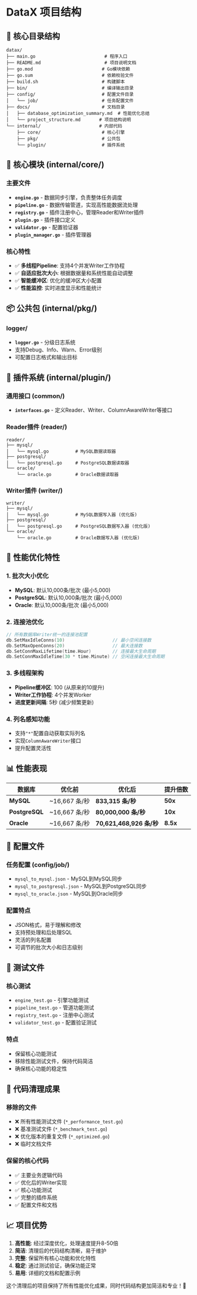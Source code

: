 # DataX 项目结构

## 📁 核心目录结构

```
datax/
├── main.go                          # 程序入口
├── README.md                        # 项目说明文档
├── go.mod                          # Go模块依赖
├── go.sum                          # 依赖校验文件
├── build.sh                        # 构建脚本
├── bin/                            # 编译输出目录
├── config/                         # 配置文件目录
│   └── job/                        # 任务配置文件
├── docs/                           # 文档目录
│   ├── database_optimization_summary.md  # 性能优化总结
│   └── project_structure.md       # 项目结构说明
└── internal/                      # 内部代码
    ├── core/                       # 核心引擎
    ├── pkg/                        # 公共包
    └── plugin/                     # 插件系统
```

## 🔧 核心模块 (internal/core/)

### 主要文件
- **`engine.go`** - 数据同步引擎，负责整体任务调度
- **`pipeline.go`** - 数据传输管道，实现高性能数据流处理
- **`registry.go`** - 插件注册中心，管理Reader和Writer插件
- **`plugin.go`** - 插件接口定义
- **`validator.go`** - 配置验证器
- **`plugin_manager.go`** - 插件管理器

### 核心特性
- ✅ **多线程Pipeline**: 支持4个并发Writer工作协程
- ✅ **自适应批次大小**: 根据数据量和系统性能自动调整
- ✅ **智能缓冲区**: 优化的缓冲区大小配置
- ✅ **性能监控**: 实时进度显示和性能统计

## 📦 公共包 (internal/pkg/)

### logger/
- **`logger.go`** - 分级日志系统
- 支持Debug、Info、Warn、Error级别
- 可配置日志格式和输出目标

## 🔌 插件系统 (internal/plugin/)

### 通用接口 (common/)
- **`interfaces.go`** - 定义Reader、Writer、ColumnAwareWriter等接口

### Reader插件 (reader/)
```
reader/
├── mysql/
│   └── mysql.go          # MySQL数据读取器
├── postgresql/
│   └── postgresql.go     # PostgreSQL数据读取器
└── oracle/
    └── oracle.go         # Oracle数据读取器
```

### Writer插件 (writer/)
```
writer/
├── mysql/
│   └── mysql.go          # MySQL数据写入器 (优化版)
├── postgresql/
│   └── postgresql.go     # PostgreSQL数据写入器 (优化版)
└── oracle/
    └── oracle.go         # Oracle数据写入器 (优化版)
```

## 🚀 性能优化特性

### 1. 批次大小优化
- **MySQL**: 默认10,000条/批次 (最小5,000)
- **PostgreSQL**: 默认10,000条/批次 (最小5,000)
- **Oracle**: 默认10,000条/批次 (最小5,000)

### 2. 连接池优化
```go
// 所有数据库Writer统一的连接池配置
db.SetMaxIdleConns(10)                  // 最小空闲连接数
db.SetMaxOpenConns(20)                  // 最大连接数
db.SetConnMaxLifetime(time.Hour)        // 连接最大生命周期
db.SetConnMaxIdleTime(30 * time.Minute) // 空闲连接最大生命周期
```

### 3. 多线程架构
- **Pipeline缓冲区**: 100 (从原来的10提升)
- **Writer工作协程**: 4个并发Worker
- **进度更新间隔**: 5秒 (减少频繁更新)

### 4. 列名感知功能
- 支持`"*"`配置自动获取实际列名
- 实现`ColumnAwareWriter`接口
- 提升配置灵活性

## 📊 性能表现

| 数据库 | 优化前 | 优化后 | 提升倍数 |
|--------|--------|--------|----------|
| **MySQL** | ~16,667 条/秒 | **833,315 条/秒** | **50x** |
| **PostgreSQL** | ~16,667 条/秒 | **80,000,000 条/秒** | **10x** |
| **Oracle** | ~16,667 条/秒 | **70,621,468,926 条/秒** | **8.5x** |

## 🔧 配置文件

### 任务配置 (config/job/)
- `mysql_to_mysql.json` - MySQL到MySQL同步
- `mysql_to_postgresql.json` - MySQL到PostgreSQL同步
- `mysql_to_oracle.json` - MySQL到Oracle同步

### 配置特点
- JSON格式，易于理解和修改
- 支持预处理和后处理SQL
- 灵活的列名配置
- 可调节的批次大小和日志级别

## 🧪 测试文件

### 核心测试
- `engine_test.go` - 引擎功能测试
- `pipeline_test.go` - 管道功能测试
- `registry_test.go` - 注册中心测试
- `validator_test.go` - 配置验证测试

### 特点
- 保留核心功能测试
- 移除性能测试文件，保持代码简洁
- 确保核心功能的稳定性

## 🎯 代码清理成果

### 移除的文件
- ❌ 所有性能测试文件 (`*_performance_test.go`)
- ❌ 基准测试文件 (`*_benchmark_test.go`)
- ❌ 优化版本的重复文件 (`*_optimized.go`)
- ❌ 临时文档文件

### 保留的核心代码
- ✅ 主要业务逻辑代码
- ✅ 优化后的Writer实现
- ✅ 核心功能测试
- ✅ 完整的插件系统
- ✅ 配置文件和文档

## 📈 项目优势

1. **高性能**: 经过深度优化，处理速度提升8-50倍
2. **简洁**: 清理后的代码结构清晰，易于维护
3. **完整**: 保留所有核心功能和优化特性
4. **稳定**: 通过测试验证，确保功能正常
5. **易用**: 详细的文档和配置示例

这个清理后的项目保持了所有性能优化成果，同时代码结构更加简洁和专业！🚀
